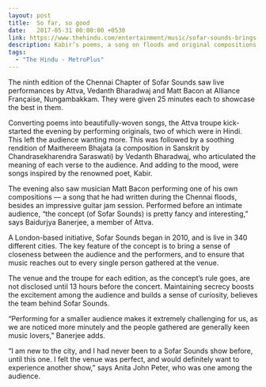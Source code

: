 ```yaml
---
layout: post
title:  So far, so good
date:   2017-05-31 00:00:00 +0530
link: https://www.thehindu.com/entertainment/music/sofar-sounds-brings-together-music-lovers-and-artists-in-an-intimate-gathering/article18664530.ece
description: Kabir’s poems, a song on floods and original compositions... the ninth edition of Sofar Sounds was an evening drenched in music.
tags: 
  - "The Hindu - MetroPlus"
---
```


The ninth edition of the Chennai Chapter of Sofar Sounds saw live performances by Attva, Vedanth Bharadwaj and Matt Bacon at Alliance Française, Nungambakkam. They were given 25 minutes each to showcase the best in them.

Converting poems into beautifully-woven songs, the Attva troupe kick-started the evening by performing originals, two of which were in Hindi. This left the audience wanting more. This was followed by a soothing rendition of Maithereem Bhajata (a composition in Sanskrit by Chandrasekharendra Saraswati) by Vedanth Bharadwaj, who articulated the meaning of each verse to the audience. And adding to the mood, were songs inspired by the renowned poet, Kabir.

The evening also saw musician Matt Bacon performing one of his own compositions — a song that he had written during the Chennai floods, besides an impressive guitar jam session. Performed before an intimate audience, “the concept (of Sofar Sounds) is pretty fancy and interesting,” says Baidurjya Banerjee, a member of Attva.

A London-based initiative, Sofar Sounds began in 2010, and is live in 340 different cities. The key feature of the concept is to bring a sense of closeness between the audience and the performers, and to ensure that music reaches out to every single person gathered at the venue.

The venue and the troupe for each edition, as the concept’s rule goes, are not disclosed until 13 hours before the concert. Maintaining secrecy boosts the excitement among the audience and builds a sense of curiosity, believes the team behind Sofar Sounds.

“Performing for a smaller audience makes it extremely challenging for us, as we are noticed more minutely and the people gathered are generally keen music lovers,” Banerjee adds.

“I am new to the city, and I had never been to a Sofar Sounds show before, until this one. I felt the venue was perfect, and would definitely want to experience another show,” says Anita John Peter, who was one among the audience.
